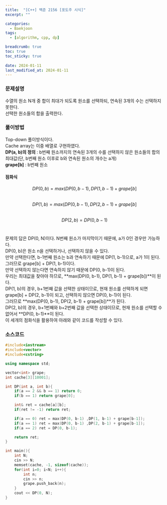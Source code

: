 ```yaml
---
title:  "[C++] 백준 2156 [포도주 시식]"
excerpt: ""

categories:
  - Baekjoon
tags:
  - [algorithm, cpp, dp]

breadcrumb: true
toc: true
toc_sticky: true
 
date: 2024-01-11
last_modified_at: 2024-01-11
---
```


### 문제설명
수열의 원소 N개 중 합이 최대가 되도록 원소를 선택하되, 연속된 3개의 수는 선택하지 못한다.<br>
선택한 원소들의 합을 출력한다.<br>

### 풀이방법
Top-down 풀이방식이다.<br>
Cache array는 이중 배열로 구현하였다.<br>
**DP(a, b)의 정의** : b번째 원소까지의 연속된 3개의 수를 선택하지 않은 원소들의 합의 최대값(단, b번째 원소 이후로 b와 연속된 원소의 개수는 a개)<br>
**grape[b]** : b번째 원소<br>
#### 점화식
$$DP(0, b) = max(DP(0, b-1), DP(1, b-1) + grape[b]$$<br>
$$DP(1, b) = max(DP(0, b-1), DP(2, b-1) + grape[b]$$<br>
$$DP(2, b) = DP(0, b-1)$$<br>

문제의 답은 DP(0, N)이다. N번째 원소가 마지막이기 때문에, a가 0인 경우만 가능하다.<br>
DP(0, b)은 원소 n을 선택하거나, 선택하지 않을 수 있다.<br>
만약 선택한다면, b-1번째 원소는 b과 연속하기 때문에 DP(1, b-1)으로, a가 1이 된다. 그러므로 grape[b] + DP(1, b-1)이다.<br>
만약 선택하지 않는다면 연속하지 않기 때문에 DP(0, b-1)이 된다.<br>
우리는 최대값을 찾아야 하므로, **max(DP(0, b-1), DP(1, b-1) + grape[b])**이 된다.<br>
DP(1, b)의 경우, b+1번째 값을 선택한 상태이므로, 현재 원소를 선택하게 되면 grape[b] + DP(2, b-1)이 되고, 선택하지 않으면 DP(0, b-1)이 된다.<br>
그러므로 **max(DP(0, b-1), DP(2, b-1) + grape[b])**가 된다.<br>
DP(2, b)의 경우, b+1번째와 b+2번째 값을 선택한 상태이므로, 현재 원소를 선택할 수 없어서 **DP(0, b-1)**이 된다.<br>
이 세개의 점화식을 활용하여 아래와 같이 코드를 작성할 수 있다.<br>

### 소스코드
```cpp
#include<iostream>
#include<vector>
#include<cstring>

using namespace std;

vector<int> grape;
int cache[3][10001];

int DP(int a, int b){
    if(a == 2 && b == 1) return 0;
    if(b == 1) return grape[0];

    int& ret = cache[a][b];
    if(ret != -1) return ret;

    if(a == 0) ret = max(DP(0, b-1) ,DP(1, b-1) + grape[b-1]);
    if(a == 1) ret = max(DP(0, b-1) ,DP(2, b-1) + grape[b-1]);
    if(a == 2) ret = DP(0, b-1);

    return ret;
}

int main(){
    int N;
    cin >> N;
    memset(cache, -1, sizeof(cache));
    for(int i=0; i<N; i++){
        int n;
        cin >> n;
        grape.push_back(n);
    }
    cout << DP(0, N);
}
```